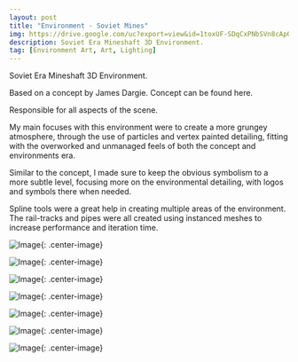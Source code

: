 ```yaml
---
layout: post
title: "Environment - Soviet Mines"
img: https://drive.google.com/uc?export=view&id=1toxUF-SDqCxPNbSVn8cApQVcw-TFJepj # Add image post (optional)
description: Soviet Era Mineshaft 3D Environment.
tag: [Environment Art, Art, Lighting]
---
```

Soviet Era Mineshaft 3D Environment.

Based on a concept by James Dargie. Concept can be found here.

Responsible for all aspects of the scene.

My main focuses with this environment were to create a more grungey atmosphere, through the use of particles and vertex painted detailing, fitting with the overworked and unmanaged feels of both the concept and environments era.

Similar to the concept, I made sure to keep the obvious symbolism to a more subtle level, focusing more on the environmental detailing, with logos and symbols there when needed.

Spline tools were a great help in creating multiple areas of the environment. The rail-tracks and pipes were all created using instanced meshes to increase performance and iteration time.

![Image](https://drive.google.com/uc?export=view&id=1cQI9iEkf6NFPQy5w3m8jDHgv8E9MZtbl){: .center-image}

![Image](https://drive.google.com/uc?export=view&id=1gkzDNTyocp9APykiHFGGR6qRcCn4WvtC){: .center-image}

![Image](https://drive.google.com/uc?export=view&id=1526wCdLtAAeADaB4k1kCQeE96WUtuSDJ){: .center-image}

![Image](https://drive.google.com/uc?export=view&id=1UH4uBr1si86wDiiRxot_4xw3rUxIfqqu){: .center-image}

![Image](https://drive.google.com/uc?export=view&id=1luWUxaIga06JHyOvzBUDOJW_xhqwXw3a){: .center-image}

![Image](https://drive.google.com/uc?export=view&id=1RNA2YKuKfKvU8xjZcl1ArBKBe7mIVOTW){: .center-image}

![Image](https://drive.google.com/uc?export=view&id=1JOYr32m8s9kHUZkwdDX6z87Y3M5l9MMJ){: .center-image}